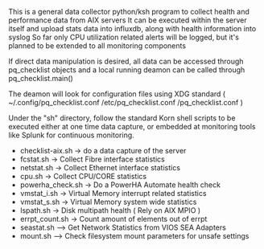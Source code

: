 This is a general data collector python/ksh program to collect health and performance data from AIX servers 
It can be executed within the server itself and upload stats data into influxdb, along with health information into syslog
So far only CPU utilization related alerts will be logged, but it's planned to be extended to all monitoring components

If direct data manipulation is desired, all data can be accessed through pq_checklist objects
and a local running deamon can be called through pq_checklist.main()

The deamon will look for configuration files using XDG standard ( ~/.config/pq_checklist.conf /etc/pq_checklist.conf <cwd>/pq_checklist.conf )


Under the "sh" directory, follow the standard Korn shell scripts to be executed either at one time data capture, or embedded at monitoring tools like Splunk for continuous monitoring.
 - checklist-aix.sh  -> do a data capture of the server
 - fcstat.sh -> Collect Fibre interface statistics
 - netstat.sh  -> Collect Ethernet interface statistics 
 - cpu.sh -> Collect CPU/CORE statistics
 - powerha_check.sh  -> Do a PowerHA Automate health check
 - vmstat_i.sh -> Virtual Memory interrupt related statistics
 - vmstat_s.sh  -> Virtual Memory system wide statistics
 - lspath.sh -> Disk multipath health ( Rely on AIX MPIO )
 - errpt_count.sh -> Count amount of elements out of errpt
 - seastat.sh --> Get Network Statistics from VIOS SEA Adapters
 - mount.sh --> Check filesystem mount parameters for unsafe settings




